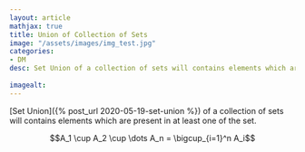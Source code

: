 ```yaml
---
layout: article
mathjax: true
title: Union of Collection of Sets
image: "/assets/images/img_test.jpg"
categories:
- DM
desc: Set Union of a collection of sets will contains elements which are present in at least one of the set.
 
imagealt: 
---
```


[Set Union]({% post_url 2020-05-19-set-union %}) of a collection of sets will contains elements which are present in at least one of the set.

$$A_1 \cup A_2 \cup \dots A_n = \bigcup_{i=1}^n A_i$$
































































































































































































































































































































































